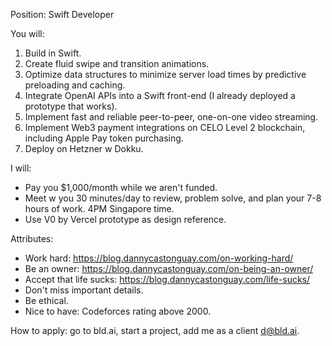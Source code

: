 Position: Swift Developer  

You will:
1. Build in Swift.
2. Create fluid swipe and transition animations.
3. Optimize data structures to minimize server load times by predictive preloading and caching.
4. Integrate OpenAI APIs into a Swift front-end (I already deployed a prototype that works).
5. Implement fast and reliable peer-to-peer, one-on-one video streaming.
6. Implement Web3 payment integrations on CELO Level 2 blockchain, including Apple Pay token purchasing.
7. Deploy on Hetzner w Dokku.

I will:
- Pay you $1,000/month while we aren't funded.
- Meet w you 30 minutes/day to review, problem solve, and plan your 7-8 hours of work. 4PM Singapore time.
- Use V0 by Vercel prototype as design reference.

Attributes:
- Work hard: https://blog.dannycastonguay.com/on-working-hard/
- Be an owner: https://blog.dannycastonguay.com/on-being-an-owner/
- Accept that life sucks: https://blog.dannycastonguay.com/life-sucks/
- Don't miss important details.
- Be ethical.
- Nice to have: Codeforces rating above 2000.

How to apply: go to bld.ai, start a project, add me as a client d@bld.ai. 

